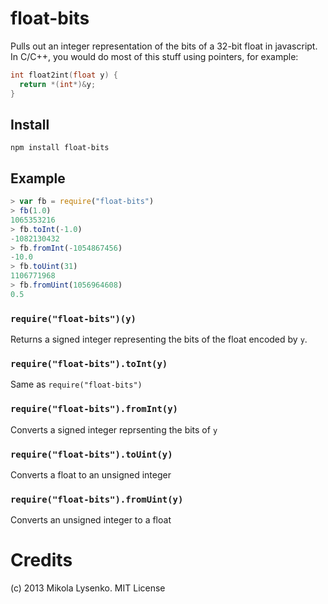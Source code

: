 float-bits
==========
Pulls out an integer representation of the bits of a 32-bit float in javascript.  In C/C++, you would do most of this stuff using pointers, for example:

```C++
int float2int(float y) {
  return *(int*)&y;
}
```

## Install

    npm install float-bits
    
## Example

```javascript
> var fb = require("float-bits")
> fb(1.0)
1065353216
> fb.toInt(-1.0)
-1082130432
> fb.fromInt(-1054867456)
-10.0
> fb.toUint(31)
1106771968
> fb.fromUint(1056964608)
0.5
```

### `require("float-bits")(y)`
Returns a signed integer representing the bits of the float encoded by `y`.

### `require("float-bits").toInt(y)`
Same as `require("float-bits")`

### `require("float-bits").fromInt(y)`
Converts a signed integer reprsenting the bits of `y`

### `require("float-bits").toUint(y)`
Converts a float to an unsigned integer

### `require("float-bits").fromUint(y)`
Converts an unsigned integer to a float

# Credits
(c) 2013 Mikola Lysenko. MIT License